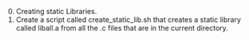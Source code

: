 0. Creating static Libraries.
1. Create a script called create_static_lib.sh that creates a static library called liball.a from all the .c files that are in the current directory.
